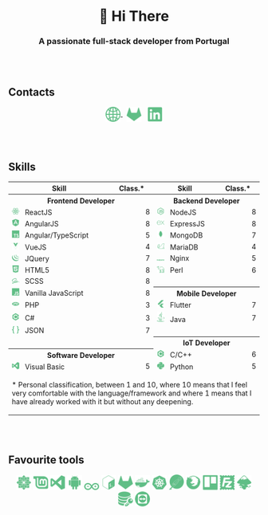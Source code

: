 <h1 align="center">👋 Hi There</h1>
<h3 align="center">A passionate full-stack developer from Portugal</h3>

<br/>
<br/>

<h2>Contacts</h2>

<p align="center">
    <a href="https://zeruns.com" target="blank">
        <img align="center" src="readme/www.svg" alt="Web" height="30" width="30" />
    </a>
    &nbsp;
    <a href="https://gitlab.com/gilpedrosa" target="blank" style="text-decoration: none;">
        <img align="center" src="readme/gitlab.svg" alt="Gitlab" height="30" width="30" />
    </a>
    &nbsp;
    <a href="https://linkedin.com/in/gil-pedrosa" target="blank" style="text-decoration: none;">
        <img align="center" src="readme/linkedin.svg" alt="Linkedin" height="30" width="30" />
    </a>
</p>

<br/>
<br/>

<h2>Skills</h2>

<table align="center">
    <tr>
        <th>Skill</th>
        <th>Class.*</th>
        <th>Skill</th>
        <th>Class.*</th>
    </tr>
    <tr>
        <th colspan="2">Frontend Developer</th>
        <th colspan="2">Backend Developer</th>
    </tr>
    <tr>
        <td>
            <img
                src="readme/reactjs.svg"
                alt="ReactJS"
                width="15"
            />
            &nbsp;
            ReactJS
        </td>
        <td align="right">8</td>
        <td>
            <img
                src="readme/nodejs.svg"
                alt="NodeJS"
                width="15"
            />
            &nbsp;
            NodeJS
        </td>
        <td align="right">8</td>
    </tr>
    <tr>
        <td>
            <img
                src="readme/angularjs.svg"
                alt="AngularJS"
                width="15"
            />
            &nbsp;
            AngularJS
        </td>
        <td align="right">8</td>
        <td>
            <img
                src="readme/expressjs.svg"
                alt="ExpressJS"
                width="15"
            />
            &nbsp;
            ExpressJS
        </td>
        <td align="right">8</td>
    </tr>
    <tr>
        <td>
            <img
                src="readme/typescript.svg"
                alt="Angular/TypeScript"
                width="15"
            />
            &nbsp;
            Angular/TypeScript
        </td>
        <td align="right">5</td>
        <td>
            <img
                src="readme/mongodb.svg"
                alt="MongoDB"
                width="15"
            />
            &nbsp;
            MongoDB
        </td>
        <td align="right">7</td>
    </tr>
    <tr>
        <td>
            <img
                src="readme/vuejs.svg"
                alt="VueJS"
                width="15"
            /> 
            &nbsp;
            VueJS
        </td>
        <td align="right">4</td>
        <td>
            <img
                src="readme/mariadb.svg"
                alt="MariaDB"
                width="15"
            />
            &nbsp;
            MariaDB
        </td>
        <td align="right">4</td>
    </tr>
    <tr>
        <td>
            <img
                src="readme/jquery.svg"
                alt="JQuery"
                width="15"
            />
            &nbsp;
            JQuery
        </td>
        <td align="right">7</td>
        <td>
            <img
                src="readme/nginx.svg"
                alt="Nginx"
                width="15"
            />
            &nbsp;
            Nginx
        </td>
        <td align="right">5</td>
    </tr>
    <tr>
        <td>
            <img
                src="readme/html5.svg"
                alt="HTML5"
                width="15"
            />
            &nbsp;
            HTML5
        </td>
        <td align="right">8</td>
        <td>
            <img
                src="readme/perl.svg"
                alt="Perl"
                width="15"
            />
            &nbsp;
            Perl
        </td>
        <td align="right">6</td>
    </tr>
    <tr>
        <td>
            <img
                src="readme/sass.svg"
                alt="SCSS"
                width="15"
            />
            &nbsp;
            SCSS
        </td>
        <td align="right">8</td>
        <td colspan="2"></td>
    </tr>
    <tr>
        <td>
            <img
                src="readme/javascript.svg"
                alt="Vanilla JavaScript"
                width="15"
            />
            &nbsp;
            Vanilla JavaScript
        </td>
        <td align="right">8</td>
        <th colspan="2">Mobile Developer</th>
    </tr>
    <tr>
        <td>
            <img
                src="readme/php.svg"
                alt="PHP"
                width="15"
            />
            &nbsp;
            PHP
        </td>
        <td align="right">3</td>
        <td>
            <img
                src="readme/flutter.svg"
                alt="Flutter"
                width="15"
            />
            &nbsp;
            Flutter
        </td>
        <td align="right">7</td>
    </tr>
    <tr>
        <td>
            <img
                src="readme/csharp.svg"
                alt="C#"
                width="15"
            />
            &nbsp;
            C#
        </td>
        <td align="right">3</td>
        <td>
            <img
                src="readme/java.svg"
                alt="Java"
                width="15"
            />
            &nbsp;
            Java
        </td>
        <td align="right">7</td>
    </tr>
    <tr>
        <td>
            <img
                src="readme/json.svg"
                alt="JSON"
                width="15"
            />
            &nbsp;
            JSON
        </td>
        <td align="right">7</td>
        <td colspan="2"></td>
    </tr>
    <tr>
        <td colspan="2"></td>
        <th colspan="2">IoT Developer</th>
    </tr>
    <tr>
        <th colspan="2">Software Developer</th>
        <td>
            <img
                src="readme/cplusplus.svg"
                alt="C/C++"
                width="15"
            />
            &nbsp;
            C/C++
        </td>
        <td align="right">6</td>
    </tr>
    <tr>
        <td>
            <img
                src="readme/visualbasic.svg"
                alt="Visual Basic"
                width="15"
            />
            &nbsp;
            Visual Basic
        </td>
        <td align="right">5</td>
        <td>
            <img
                src="readme/python.svg"
                alt="Python"
                width="15"
            />
            &nbsp;
            Python
        </td>
        <td align="right">5</td>
    </tr>
    <tr>
        <td colspan="4">
            <p></p>
            <p>
                * Personal classification, between 1 and 10, where 10 means that I feel very comfortable with the language/framework and where 1 means that I have already worked with it but without any deepening.
            </p>
        </th>
    </tr>
</table>

<br/>
<br/>

<h2>Favourite tools</h2>

<p align="center">
    <img
        src="readme/centos8.svg"
        alt="Linux Centos8"
        width="30"
    />
    <img
        src="readme/mint.svg"
        alt="Linux Mint"
        width="30"
    />
    <img
        src="readme/visualbasic.svg"
        alt="Visual Studio Code"
        width="30"
    />
    <img
        src="readme/android.svg"
        alt="Android Studio"
        width="30"
    />
    <img
        src="readme/arduino.svg"
        alt="Arduino IDE"
        width="30"
    />
    <img
        src="readme/bash.svg"
        alt="Terminal"
        width="30"
    />
    <img
        src="readme/gitlab.svg"
        alt="Gitlab"
        width="30"
    />
    <img
        src="readme/docker.svg"
        alt="Docker"
        width="30"
    />
    <img
        src="readme/kubernetes.svg"
        alt="Kubernetes"
        width="30"
    />
    <img
        src="readme/postman.svg"
        alt="Postman"
        width="30"
    />
    <img
        src="readme/firefox.svg"
        alt="Firefox"
        width="30"
    />
    <img
        src="readme/trello.svg"
        alt="Trello"
        width="30"
    />
    <img
        src="readme/filezilla.svg"
        alt="Filezilla"
        width="30"
    />
    <img
        src="readme/inkscape.svg"
        alt="Inkscape"
        width="30"
    />
    <img
        src="readme/nosql.svg"
        alt="NoSQLBooster"
        width="30"
    />
    <img
        src="readme/teamviewer.svg"
        alt="Teamviewer"
        width="30"
    />
</p>
